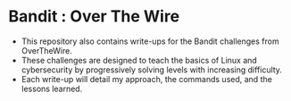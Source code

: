 # Bandit : Over The Wire 

- This repository also contains write-ups for the Bandit challenges from OverTheWire.
- These challenges are designed to teach the basics of Linux and cybersecurity by progressively solving levels with increasing difficulty.
- Each write-up will detail my approach, the commands used, and the lessons learned.
